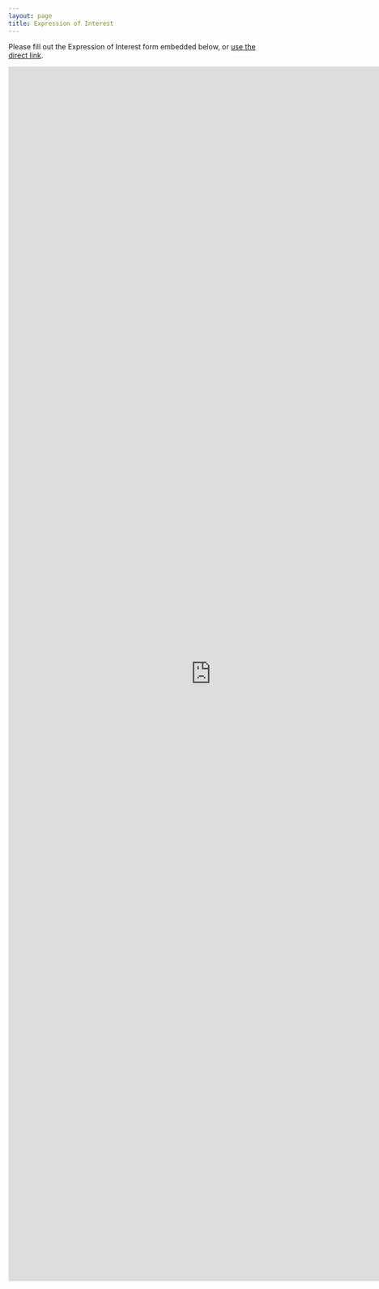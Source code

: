 ```yaml
---
layout: page
title: Expression of Interest
---
```


Please fill out the Expression of Interest form embedded below, or [use the direct link](https://goo.gl/forms/xTYJHOV2R6FQfN4m2).

<iframe src="https://docs.google.com/forms/d/e/1FAIpQLSdR9CaznhxgLk8xIQ1AwED-JQOLoNbiFiCtiRQoX0txhm5KRQ/viewform?embedded=true" width="800" height="2400" frameborder="0" marginheight="0" marginwidth="0">Loading...</iframe>